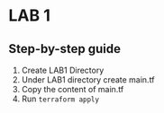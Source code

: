 # LAB 1
## Step-by-step guide

1. Create LAB1 Directory
2. Under LAB1 directory create main.tf
3. Copy the content of main.tf 
4. Run `terraform apply`